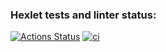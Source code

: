 ### Hexlet tests and linter status:
[![Actions Status](https://github.com/rustam-1108d/devops-for-programmers-project-74/actions/workflows/hexlet-check.yml/badge.svg)](https://github.com/rustam-1108d/devops-for-programmers-project-74/actions)
[![ci](https://github.com/rustam-1108d/devops-for-programmers-project-74/actions/workflows/push.yml/badge.svg)](https://github.com/rustam-1108d/devops-for-programmers-project-74/actions/workflows/push.yml)